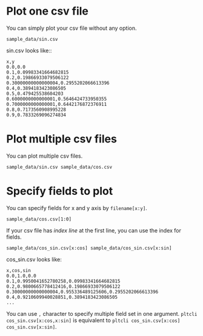 Plot one csv file
=================

You can simply plot your csv file without any option.

```inline-pltcli
sample_data/sin.csv
```

sin.csv looks like::
```csv
x,y
0.0,0.0
0.1,0.09983341664682815
0.2,0.19866933079506122
0.30000000000000004,0.2955202066613396
0.4,0.3894183423086505
0.5,0.479425538604203
0.6000000000000001,0.5646424733950355
0.7000000000000001,0.6442176872376911
0.8,0.7173560908995228
0.9,0.7833269096274834
```

Plot multiple csv files
=======================
You can plot multiple csv files.
```inline-pltcli
sample_data/sin.csv sample_data/cos.csv
```


Specify fields to plot
======================
You can specify fields for x and y axis by `filename[x:y]`.

```inline-pltcli
sample_data/cos.csv[1:0]
```

If your csv file has *index line* at the first line, you can use the index
for fields.

```inline-pltcli
sample_data/cos_sin.csv[x:cos] sample_data/cos_sin.csv[x:sin]
```

cos_sin.csv looks like:

```csv
x,cos,sin
0.0,1.0,0.0
0.1,0.9950041652780258,0.09983341664682815
0.2,0.9800665778412416,0.19866933079506122
0.30000000000000004,0.955336489125606,0.2955202066613396
0.4,0.9210609940028851,0.3894183423086505
...
```

You can use `,` character to specify multiple field set in one argument.
`pltcli cos_sin.csv[x:cos,x:sin]` is equivalent to `pltcli cos_sin.csv[x:cos] cos_sin.csv[x:sin]`.
